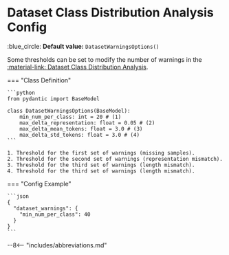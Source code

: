 # Dataset Class Distribution Analysis Config

:blue_circle: **Default value:** `DatasetWarningsOptions()`

Some thresholds can be set to modify the number of warnings in the
[:material-link: Dataset Class Distribution Analysis](../../../user-guide/dataset-warnings.md).

=== "Class Definition"

    ```python
    from pydantic import BaseModel

    class DatasetWarningsOptions(BaseModel):
        min_num_per_class: int = 20 # (1)
        max_delta_representation: float = 0.05 # (2)
        max_delta_mean_tokens: float = 3.0 # (3)
        max_delta_std_tokens: float = 3.0 # (4)
    ```

    1. Threshold for the first set of warnings (missing samples).
    2. Threshold for the second set of warnings (representation mismatch).
    3. Threshold for the third set of warnings (length mismatch).
    4. Threshold for the third set of warnings (length mismatch).

=== "Config Example"

    ```json
    {
      "dataset_warnings": {
        "min_num_per_class": 40
      }
    }
    ```

--8<-- "includes/abbreviations.md"
